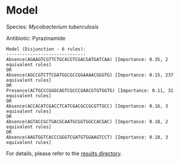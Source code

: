 
# Model

Species: *Mycobacterium tuberculosis*

Antibiotic: Pyrazinamide

```
Model (Disjunction - 6 rules):
------------------------------
Absence(AGAAGTCGTTCTGCACGTCGACGATGATCAA) [Importance: 0.35, 2 equivalent rules]
OR
Absence(AGCCGTCTTCGATGGCGCCGGAAAACGGGTG) [Importance: 0.15, 237 equivalent rules]
OR
Presence(ACTGCCCGGGCAGTCGCCCGAACGTGTGGTG) [Importance: 0.11, 31 equivalent rules]
OR
Absence(ACCACATCGACCTCATCGACGCCGCGTTGCC) [Importance: 0.16, 3 equivalent rules]
OR
Absence(AGTACCGCTGACGCAATGCGGTGGCCACGAC) [Importance: 0.18, 2 equivalent rules]
OR
Absence(AAGTGGTCACCCGGGTCGATGTGGAAGTCCT) [Importance: 0.18, 3 equivalent rules]

```

For details, please refer to the [results directory](../../../../../results/scm_b/mycobacterium%20tuberculosis/pyrazinamide/repeat_9/).

